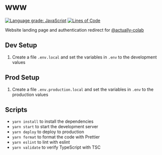 # www

[![Language grade: JavaScript](https://img.shields.io/lgtm/grade/javascript/g/actually-colab/www.svg?logo=lgtm&logoWidth=18)](https://lgtm.com/projects/g/actually-colab/www/context:javascript) [![Lines of Code](https://tokei.rs/b1/github/actually-colab/www)](https://github.com/actually-colab/www)

Website landing page and authentication redirect for [@actually-colab](https://github.com/actually-colab)

## Dev Setup

1. Create a file `.env.local` and set the variables in `.env` to the development values

## Prod Setup

1. Create a file `.env.production.local` and set the variables in `.env` to the production values

## Scripts

- `yarn install` to install the dependencies
- `yarn start` to start the development server
- `yarn deploy` to deploy to production
- `yarn format` to format the code with Prettier
- `yarn eslint` to lint with eslint
- `yarn validate` to verify TypeScript with TSC
